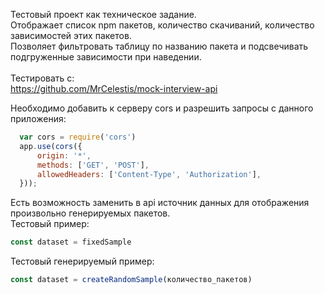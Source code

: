 Тестовый проект как техническое задание.
<br/>
Отображает список npm пакетов, количество скачиваний, количество зависимостей этих пакетов.
<br/>
Позволяет фильтровать таблицу по названию пакета и подсвечивать подгруженные зависимости при наведении.
<br/>
<br/>
Тестировать с: 
<br/>
https://github.com/MrCelestis/mock-interview-api  

Необходимо добавить к серверу cors и разрешить запросы с данного приложения:
```js
  var cors = require('cors')
  app.use(cors({
      origin: '*',
      methods: ['GET', 'POST'], 
      allowedHeaders: ['Content-Type', 'Authorization'], 
  }));
```

Есть возможность заменить в api источник данных для отображения произвольно генерируемых пакетов.
<br/>
Тестовый пример:
```js
const dataset = fixedSample
```
Тестовый генерируемый пример:
```js
const dataset = createRandomSample(количество_пакетов)
```
